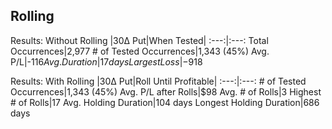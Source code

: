 ## Rolling

Results: Without Rolling
|30Δ Put|When Tested|
:---:|:---:
Total Occurrences|2,977
\# of Tested Occurrences|1,343 (45%)
Avg. P/L|-$116
Avg.Duration|17 days
Largest Loss|-$918

Results: With Rolling
|30Δ Put|Roll Until Profitable|
:---:|:---:
\# of Tested Occurrences|1,343 (45%)
Avg. P/L after Rolls|$98
Avg. \# of Rolls|3
Highest \# of Rolls|17
Avg. Holding Duration|104 days
Longest Holding Duration|686 days
